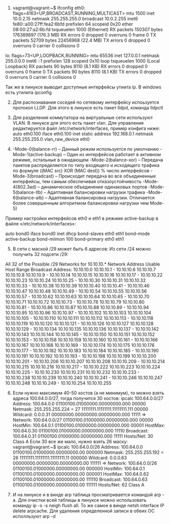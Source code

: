 1. vagrant@vagrant:~$ ifconfig
eth0: flags=4163<UP,BROADCAST,RUNNING,MULTICAST>  mtu 1500
        inet 10.0.2.15  netmask 255.255.255.0  broadcast 10.0.2.255
        inet6 fe80::a00:27ff:fea2:6bfd  prefixlen 64  scopeid 0x20<link>
        ether 08:00:27:a2:6b:fd  txqueuelen 1000  (Ethernet)
        RX packets 150307  bytes 176389897 (176.3 MB)
        RX errors 0  dropped 0  overruns 0  frame 0
        TX packets 52709  bytes 22456968 (22.4 MB)
        TX errors 0  dropped 0 overruns 0  carrier 0  collisions 0

lo: flags=73<UP,LOOPBACK,RUNNING>  mtu 65536
        inet 127.0.0.1  netmask 255.0.0.0
        inet6 ::1  prefixlen 128  scopeid 0x10<host>
        loop  txqueuelen 1000  (Local Loopback)
        RX packets 90  bytes 8110 (8.1 KB)
        RX errors 0  dropped 0  overruns 0  frame 0
        TX packets 90  bytes 8110 (8.1 KB)
        TX errors 0  dropped 0 overruns 0  carrier 0  collisions 0

Так же в линуксе выводит доступные интерфейсы утиита ip. В windows есть утилита ipconfig

2. Для распознавания соседей по сетевому интерфейсу испоьзуется протокол LLDP. Для этого в линуксе есть пакет lldpd, команда lldpctl

3. Для разделения коммутатора на виртуальные сети используют VLAN. В линуксе для этого есть пакет vlan. Для управления редактируется файл /etc/network/interfaces, пример конфига ниже:
auto eth0.100
iface eth0.100 inet static
        address 192.168.0.1
        netmask 255.255.255.0
        vlan_raw_device eth0 

4. -Mode-0(balance-rr) – Данный режим используется по умолчанию
   -Mode-1(active-backup) – Один из интерфейсов работает в активном режиме, остальные в ожидающем
   -Mode-2(balance-xor) – Передача пакетов распределяется по типу входящего и исходящего трафика по формуле ((MAC src) XOR (MAC dest)) % число интерфейсов
   -Mode-3(broadcast) – Происходит передача во все объединенные интерфейсы, тем самым обеспечивая отказоустойчивость
   -Mode-4(802.3ad) – динамическое объединение одинаковых портов
   -Mode-5(balance-tlb) – Адаптивная балансировки нагрузки трафика
   -Mode-6(balance-alb) – Адаптивная балансировка нагрузки. Отличается более совершенным алгоритмом балансировки нагрузки чем Mode-5)

Пример настройки интерфейсов eth0 и eth1 в режиме active-backup в файле «/etc/network/interfaces»:

auto bond0
iface bond0 inet dhcp
   bond-slaves eth0 eth1
   bond-mode active-backup
   bond-miimon 100
   bond-primary eth0 eth1

5. В сети с маской /29 может быть 6 адресов:
Из сети /24 можно получить 32 подсети /29:

All 32 of the Possible /29 Networks for 10.10.10.*
Network Address	Usable Host Range	Broadcast Address:
10.10.10.0	10.10.10.1 - 10.10.10.6	        10.10.10.7
10.10.10.8	10.10.10.9 - 10.10.10.14	10.10.10.15
10.10.10.16	10.10.10.17 - 10.10.10.22	10.10.10.23
10.10.10.24	10.10.10.25 - 10.10.10.30	10.10.10.31
10.10.10.32	10.10.10.33 - 10.10.10.38	10.10.10.39
10.10.10.40	10.10.10.41 - 10.10.10.46	10.10.10.47
10.10.10.48	10.10.10.49 - 10.10.10.54	10.10.10.55
10.10.10.56	10.10.10.57 - 10.10.10.62	10.10.10.63
10.10.10.64	10.10.10.65 - 10.10.10.70	10.10.10.71
10.10.10.72	10.10.10.73 - 10.10.10.78	10.10.10.79
10.10.10.80	10.10.10.81 - 10.10.10.86	10.10.10.87
10.10.10.88	10.10.10.89 - 10.10.10.94	10.10.10.95
10.10.10.96	10.10.10.97 - 10.10.10.102	10.10.10.103
10.10.10.104	10.10.10.105 - 10.10.10.110	10.10.10.111
10.10.10.112	10.10.10.113 - 10.10.10.118	10.10.10.119
10.10.10.120	10.10.10.121 - 10.10.10.126	10.10.10.127
10.10.10.128	10.10.10.129 - 10.10.10.134	10.10.10.135
10.10.10.136	10.10.10.137 - 10.10.10.142	10.10.10.143
10.10.10.144	10.10.10.145 - 10.10.10.150	10.10.10.151
10.10.10.152	10.10.10.153 - 10.10.10.158	10.10.10.159
10.10.10.160	10.10.10.161 - 10.10.10.166	10.10.10.167
10.10.10.168	10.10.10.169 - 10.10.10.174	10.10.10.175
10.10.10.176	10.10.10.177 - 10.10.10.182	10.10.10.183
10.10.10.184	10.10.10.185 - 10.10.10.190	10.10.10.191
10.10.10.192	10.10.10.193 - 10.10.10.198	10.10.10.199
10.10.10.200	10.10.10.201 - 10.10.10.206	10.10.10.207
10.10.10.208	10.10.10.209 - 10.10.10.214	10.10.10.215
10.10.10.216	10.10.10.217 - 10.10.10.222	10.10.10.223
10.10.10.224	10.10.10.225 - 10.10.10.230	10.10.10.231
10.10.10.232	10.10.10.233 - 10.10.10.238	10.10.10.239
10.10.10.240	10.10.10.241 - 10.10.10.246	10.10.10.247
10.10.10.248	10.10.10.249 - 10.10.10.254	10.10.10.255

6. Если нужно максимум 40-50 хостов (а не минимум), то можно взять адреса 100.64.0.0/27, тогда получится  30 хостов:
ipcalc 100.64.0.0/27
Address:   100.64.0.0           01100100.01000000.00000000.000 00000
Netmask:   255.255.255.224 = 27 11111111.11111111.11111111.111 00000
Wildcard:  0.0.0.31             00000000.00000000.00000000.000 11111
=>
Network:   100.64.0.0/27        01100100.01000000.00000000.000 00000
HostMin:   100.64.0.1           01100100.01000000.00000000.000 00001
HostMax:   100.64.0.30          01100100.01000000.00000000.000 11110
Broadcast: 100.64.0.31          01100100.01000000.00000000.000 11111
Hosts/Net: 30                    Class A
Если 30 все же мало, нужно взять 26 маску:
vagrant@vagrant:~$ ipcalc 100.64.0.0/26
Address:   100.64.0.0           01100100.01000000.00000000.00 000000
Netmask:   255.255.255.192 = 26 11111111.11111111.11111111.11 000000
Wildcard:  0.0.0.63             00000000.00000000.00000000.00 111111
=>
Network:   100.64.0.0/26        01100100.01000000.00000000.00 000000
HostMin:   100.64.0.1           01100100.01000000.00000000.00 000001
HostMax:   100.64.0.62          01100100.01000000.00000000.00 111110
Broadcast: 100.64.0.63          01100100.01000000.00000000.00 111111
Hosts/Net: 62                    Class A

7. И на линуксе и в винде arp таблица просматривается командой arp -a. Для очистки всей таблицы в линуксе можно использовать команду ip -s -s neigh flush all.
То же самое в винде netsh interface IP delete arpcache. Для удаления определенной записи в обеих ОС исполльзуют arp -d <ip-address>
